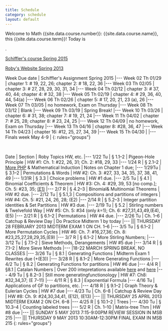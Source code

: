 ```yaml
---
title: Schedule
category: schedule
layout: default
---
```


Welcome to Math {{site.data.course.number}}: {{site.data.course.name}}, this {{site.data.course.term}}! Today is 
<script>
<!-- Begin
var now = new Date();
var days = new Array('Sunday','Monday','Tuesday','Wednesday','Thursday','Friday','Saturday');
var months = new Array('January','February','March','April','May','June','July','August','September','October','November','December');
var date = ((now.getDate()<10) ? "0" : "")+ now.getDate();
function fourdigits(number) {
    return (number < 1000) ? number + 1900 : number;
}
today =  days[now.getDay()] + ", " +
         months[now.getMonth()] + " " +
         date + ", " +
         (fourdigits(now.getYear())) ;
document.write(today);
//  End -->
</script>.

[Schiffler's course Spring 2015](http://www.math.uconn.edu/~schiffler/math3250s15/)

[Roby's Website Spring 2013](http://www.math.uconn.edu/~troby/Math3250S13/)


Week Due date | Schiffler's Assignment Spring 2015
|---
Week 02 Th 01/29 | chapter 1: # 19, 22, 26; chapter 2: # 18, 22, 36
|---
Week 03 Th 02/05 | chapter 3: # 27, 28, 29, 30, 31, 34
|---
Week 04 Th 02/12 | chapter 3: # 37, 40, 44; chapter 4: # 32, 38
|---
Week 05 Th 02/19 | chapter 4: # 29, 36, 40, 44, 54(a)
|---
Week 06 Th 02/26 | chapter 5: # 17, 20, 21, 23 (a), 26
|---
Week 07 Th 03/05 | no homework, Exam on Thursday
|---
Week 08 Th 03/12 | Blank
|---
Week 09 Th 03/19 | Spring Break!
|---
Week 10 Th 03/26 | chapter 6: # 31, 38; chapter 7: # 19, 21, 24
|---
Week 11 Th 04/02 | chapter 7: # 25, 28; chapter 8: # 23, 24, 25
|---
Week 12 Th 04/09 | no homework, Exam on Thursday
|---
Week 13 Th 04/16 | chapter 8: #28, 36, 47
|---
Week 14 Th 04/23 | chapter 16: #12, 25, 27, 34, 39
|---
Week 15 Th 04/30 |
|---
Finals week May 4-9 | 
{: rules="groups"}


<br>


Date  | Section | Roby Topics  HW, etc. 
|---
1/22 Tu | &sect; 1.1&ndash;2 | Pigeon-Hole Principle | HW #1: Ch. 1: #22, 26, 31; Ch. 2: #18, 29, 33
|---
1/24 R | &sect; 2.1&ndash;2 | <a href=" notes/lec2PHP4up.pdf">More PHP</a> & Mathematical Induction | Notes on Chapter 1 due;
|---
1/29Tu | &sect; 3.1&ndash;2 | Permutations & Words | HW #2: Ch. 3: #27, 33, 34, 35, 37,  38, 41, 49
|---
1/31R | &sect; 3.3 | Choice problems | HW #1 due.
|---
2/5 Tu | &sect; 4.1 | Binomial Coefficients & Theorem | HW #3: Ch. 4: #29, 39, 53 [no comp.]; Ch. 5: #23, 35; <a href="notes/extraHWprobs.pdf">(E1)</a>
|---
2/7 R | &sect; 4.2&ndash;3 | Binomial& Multinomial Theorems | HW #2 due.
|---
2/12 Tu | &sect; 5.1,3 | Compositions and partitions of integers | HW #4: Ch. 5: #21, 24, 26, 28; (E2)
|---
2/14 R | &sect; 5.2&ndash;3 | Integer partition identities & Set Partitions | HW #3 due. 
|---
2/19 Tu | &sect; 5.2 | Stirling numbers & Twelvefold Way | HW #5: Ch. 5: #34 (only <i>k</i>=1); Ch. 6: #27,31,43,49,(E4),(E5)
|---
2/21 R | &sect; 6.1&ndash;2 | Permutations | HW #4 due. 
|---
2/26 Tu | Ch. 1&ndash;6 | Catchup & Review Day | Do Practice Midterm 1 by today
|---
||| THURSDAY 28 FEBRUARY 2013 MIDTERM EXAM 1 ON CH. 1&ndash;6
|---
3/5 Tu | &sect; 6.1&ndash;2 |  More Permutation Cycles | HW #6: Ch. 7: #16,27,36; Ch. 8: #23,25,27,28,29,35,(E9)
|---
3/7 R |  &sect; 6.1&ndash;2 | More Stirling Numbers;
|---
3/12 Tu | &sect; 7.1&ndash;2 | Sieve Methods, Derangements | HW #5 due
|---
3/14 R | &sect; 7.1&ndash;2 | More Sieve Methods
|---
|18-22 MARCH SPRING BREAK, NO CLASSES 
|---
3/26 Tu | &sect; 8.1 | Generating Functions | Midterm Exam 1 Rewrites due (+(E3))
|---
3/28 R | &sect; 8.1&ndash;2 | More Generating Functions
|---
4/2 Tu | &sect; 8.2 | Generating Functions for partitions | HW #6 due
|---
4/4 R | &sect;8.1 | Catalan Numbers | Over 200 intepretations available <a href="http://www-math.mit.edu/~rstan/ec/catalan.pdf">here</a> and <a href="http://www-math.mit.edu/~rstan/ec/catadd.pdf">here</a> 
|---
4/9 Tu | &sect; 8.2&ndash;3 | Still more generatingfunctionology | HW #7: Ch8: #32,34,37; (E 7&ndash;11)
|---
4/11 R | &sect; 8.3 | Exponential Formula
|---
4/16 Tu | Applications of GF to partitions, etc. 
|---
4/18 R | &sect; 9.1&ndash;2 | Graph Theory & Eulerian Cycles | HW #7 due
|---
4/23 Tu | Ch. 6&ndash;8 | Catchup & Review Day | HW #8: Ch. 9: #24,30,34,41, (E12), (E13)
|---
||| THURSDAY 25 APRIL 2013 MIDTERM EXAM 2 ON CH. 6&ndash;8
|---
4/25 R | &sect; 10.1&ndash;2 | Trees 
|---
4/30 Tu | &sect; 10.3&ndash;4 | Counting labeled trees 
|---
5/2 R | Ch. 1&ndash;10 | Matrix-tree Thm | HW #8 due
|---
||| SUNDAY 5 MAY 2013 7:15-9:00PM REVIEW SESSION IN MSB 215
|---
||| THURSDAY 9 MAY 2013 10:30AM-12:30PM FINAL EXAM IN MSB 215
{: rules="groups"}